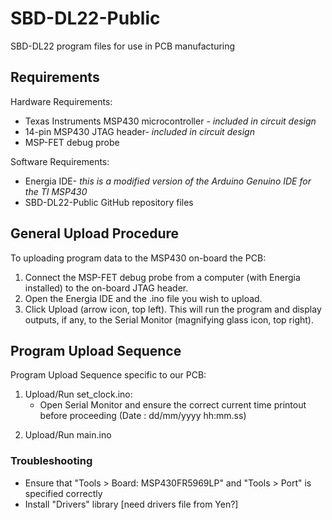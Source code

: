 # SBD-DL22-Public
SBD-DL22 program files for use in PCB manufacturing

## Requirements
Hardware Requirements:
* Texas Instruments MSP430 microcontroller - *included in circuit design*
* 14-pin MSP430 JTAG header- *included in circuit design*
* MSP-FET debug probe

Software Requirements:
* Energia IDE- *this is a modified version of the Arduino Genuino IDE for the TI MSP430*
* SBD-DL22-Public GitHub repository files

## General Upload Procedure
To uploading program data to the MSP430 on-board the PCB:
1. Connect the MSP-FET debug probe from a computer (with Energia installed) to the on-board JTAG header.
2. Open the Energia IDE and the .ino file you wish to upload.
3. Click Upload (arrow icon, top left). This will run the program and display outputs, if any, to the Serial Monitor
(magnifying glass icon, top right).

## Program Upload Sequence
Program Upload Sequence specific to our PCB:
1. Upload/Run set_clock.ino:
	* Open Serial Monitor and ensure the correct current time printout before proceeding (Date : dd/mm/yyyy	hh:mm.ss)
2) Upload/Run main.ino

### Troubleshooting
* Ensure that "Tools > Board: MSP430FR5969LP" and "Tools > Port" is specified correctly
* Install "Drivers" library [need drivers file from Yen?]

